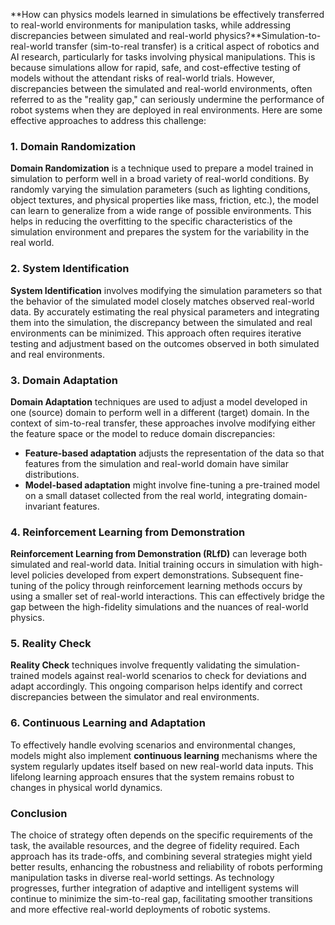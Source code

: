 **How can physics models learned in simulations be effectively transferred to real-world environments for manipulation tasks, while addressing discrepancies between simulated and real-world physics?**Simulation-to-real-world transfer (sim-to-real transfer) is a critical aspect of robotics and AI research, particularly for tasks involving physical manipulations. This is because simulations allow for rapid, safe, and cost-effective testing of models without the attendant risks of real-world trials. However, discrepancies between the simulated and real-world environments, often referred to as the "reality gap," can seriously undermine the performance of robot systems when they are deployed in real environments. Here are some effective approaches to address this challenge:

### 1. Domain Randomization

**Domain Randomization** is a technique used to prepare a model trained in simulation to perform well in a broad variety of real-world conditions. By randomly varying the simulation parameters (such as lighting conditions, object textures, and physical properties like mass, friction, etc.), the model can learn to generalize from a wide range of possible environments. This helps in reducing the overfitting to the specific characteristics of the simulation environment and prepares the system for the variability in the real world.

### 2. System Identification

**System Identification** involves modifying the simulation parameters so that the behavior of the simulated model closely matches observed real-world data. By accurately estimating the real physical parameters and integrating them into the simulation, the discrepancy between the simulated and real environments can be minimized. This approach often requires iterative testing and adjustment based on the outcomes observed in both simulated and real environments.

### 3. Domain Adaptation

**Domain Adaptation** techniques are used to adjust a model developed in one (source) domain to perform well in a different (target) domain. In the context of sim-to-real transfer, these approaches involve modifying either the feature space or the model to reduce domain discrepancies:

- **Feature-based adaptation** adjusts the representation of the data so that features from the simulation and real-world domain have similar distributions.
- **Model-based adaptation** might involve fine-tuning a pre-trained model on a small dataset collected from the real world, integrating domain-invariant features.

### 4. Reinforcement Learning from Demonstration

**Reinforcement Learning from Demonstration (RLfD)** can leverage both simulated and real-world data. Initial training occurs in simulation with high-level policies developed from expert demonstrations. Subsequent fine-tuning of the policy through reinforcement learning methods occurs by using a smaller set of real-world interactions. This can effectively bridge the gap between the high-fidelity simulations and the nuances of real-world physics.

### 5. Reality Check

**Reality Check** techniques involve frequently validating the simulation-trained models against real-world scenarios to check for deviations and adapt accordingly. This ongoing comparison helps identify and correct discrepancies between the simulator and real environments.

### 6. Continuous Learning and Adaptation

To effectively handle evolving scenarios and environmental changes, models might also implement **continuous learning** mechanisms where the system regularly updates itself based on new real-world data inputs. This lifelong learning approach ensures that the system remains robust to changes in physical world dynamics.

### Conclusion

The choice of strategy often depends on the specific requirements of the task, the available resources, and the degree of fidelity required. Each approach has its trade-offs, and combining several strategies might yield better results, enhancing the robustness and reliability of robots performing manipulation tasks in diverse real-world settings. As technology progresses, further integration of adaptive and intelligent systems will continue to minimize the sim-to-real gap, facilitating smoother transitions and more effective real-world deployments of robotic systems.